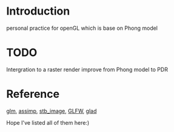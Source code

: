 # Introduction
personal practice for openGL which is base on Phong model

# TODO
Intergration to a raster render
improve from Phong model to PDR

# Reference
[glm](https://glm.g-truc.net/0.9.9/index.html), [assimp](https://github.com/assimp/assimp), [stb_image](https://github.com/nothings/stb), [GLFW](https://www.glfw.org/), [glad](https://github.com/Dav1dde/glad)

Hope I've listed all of them here:)
